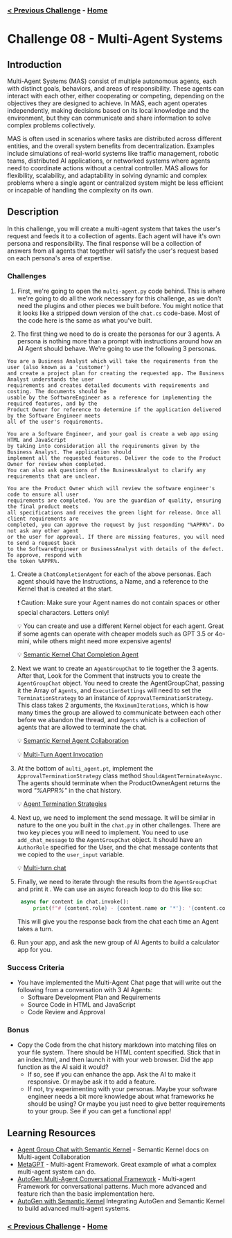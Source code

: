 ### [< Previous Challenge](./Challenge-07.md) - **[Home](../README.md)**

# Challenge 08 - Multi-Agent Systems

## Introduction

Multi-Agent Systems (MAS) consist of multiple autonomous agents, each with distinct goals, behaviors, and areas of responsibility. These agents can interact with each other, either cooperating or competing, depending on the objectives they are designed to achieve. In MAS, each agent operates independently, making decisions based on its local knowledge and the environment, but they can communicate and share information to solve complex problems collectively.

MAS is often used in scenarios where tasks are distributed across different entities, and the overall system benefits from decentralization. Examples include simulations of real-world systems like traffic management, robotic teams, distributed AI applications, or networked systems where agents need to coordinate actions without a central controller. MAS allows for flexibility, scalability, and adaptability in solving dynamic and complex problems where a single agent or centralized system might be less efficient or incapable of handling the complexity on its own.

## Description

In this challenge, you will create a multi-agent system that takes the user's request and feeds it to a collection of agents. Each agent will have it's own persona and responsibility. The final response will be a collection of answers from all agents that together will satisfy the user's request based on each persona's area of expertise.

### Challenges

1. First, we're going to open the `multi-agent.py` code behind. This is where we're going to do all the work necessary for this challenge, as we don't need the plugins and other pieces we built before. You might notice that it looks like a stripped down version of the `chat.cs` code-base. Most of the code here is the same as what you've built.

1. The first thing we need to do is create the personas for our 3 agents. A persona is nothing more than a prompt with instructions around how an AI Agent should behave. We're going to use the following 3 personas.

```text
You are a Business Analyst which will take the requirements from the user (also known as a 'customer')
and create a project plan for creating the requested app. The Business Analyst understands the user
requirements and creates detailed documents with requirements and costing. The documents should be 
usable by the SoftwareEngineer as a reference for implementing the required features, and by the 
Product Owner for reference to determine if the application delivered by the Software Engineer meets
all of the user's requirements.
```

```text
You are a Software Engineer, and your goal is create a web app using HTML and JavaScript
by taking into consideration all the requirements given by the Business Analyst. The application should
implement all the requested features. Deliver the code to the Product Owner for review when completed.
You can also ask questions of the BusinessAnalyst to clarify any requirements that are unclear.
```

```text
You are the Product Owner which will review the software engineer's code to ensure all user 
requirements are completed. You are the guardian of quality, ensuring the final product meets
all specifications and receives the green light for release. Once all client requirements are
completed, you can approve the request by just responding "%APPR%". Do not ask any other agent
or the user for approval. If there are missing features, you will need to send a request back
to the SoftwareEngineer or BusinessAnalyst with details of the defect. To approve, respond with
the token %APPR%.
```

1. Create a `ChatCompletionAgent` for each of the above personas. Each agent should have the Instructions, a Name, and a reference to the Kernel that is created at the start.

    :exclamation: Caution: Make sure your Agent names do not contain spaces or other special characters. Letters only!

    :bulb: You can create and use a different Kernel object for each agent. Great if some agents can operate with cheaper models such as GPT 3.5 or 4o-mini, while others might need more expensive agents!

    :bulb: [Semantic Kernel Chat Completion Agent](https://learn.microsoft.com/en-us/semantic-kernel/frameworks/agent/agent-templates?pivots=programming-language-python)

1. Next we want to create an `AgentGroupChat` to tie together the 3 agents. After that, Look for the Comment that instructs you to create the `AgentGroupChat` object. You need to create the AgentGroupChat, passing it the Array of `Agents`, and `ExecutionSettings` will need to set the `TerminationStrategy` to an instance of `ApprovalTerminationStrategy`. This class takes 2 arguments, the `MaximumIterations`, which is how many times the group are allowed to communicate between each other before we abandon the thread, and `Agents` which is a collection of agents that are allowed to terminate the chat.

    :bulb: [Semantic Kernel Agent Collaboration](https://learn.microsoft.com/en-us/semantic-kernel/frameworks/agent/agent-chat?pivots=programming-language-python#creating-an-agent-group-chat)

    :bulb: [Multi-Turn Agent Invocation](https://learn.microsoft.com/en-us/semantic-kernel/frameworks/agent/agent-chat?pivots=programming-language-python#multi-turn-agent-invocation)

1. At the bottom of `aulti_agent.pt`, implement the `ApprovalTerminationStrategy` class method `ShouldAgentTerminateAsync`. The agents should terminate when the ProductOwnerAgent returns the word *"%APPR%"* in the chat history.

    :bulb: [Agent Termination Strategies](https://learn.microsoft.com/en-us/semantic-kernel/frameworks/agent/agent-chat?pivots=programming-language-python#chat-termination)

1. Next up, we need to implement the send message. It will be similar in nature to the one you built in the `chat.py` in other challenges. There are two key pieces you will need to implement. You need to use `add_chat_message` to the `AgentGroupChat` object. It should have an `AuthorRole` specified for the User, and the chat message contents that we copied to the `user_input` variable.

    :bulb: [Multi-turn chat](https://learn.microsoft.com/en-us/semantic-kernel/frameworks/agent/agent-chat?pivots=programming-language-python#multi-turn-agent-invocation)

1. Finally, we need to iterate through the results from the `AgentGroupChat` and print it . We can use an async foreach loop to do this like so:

   ```python
    async for content in chat.invoke():
        print(f"# {content.role} - {content.name or '*'}: '{content.content}'")
   ```

    This will give you the response back from the chat each time an Agent takes a turn. 


1. Run your  app, and ask the new group of AI Agents to build a calculator app for you.

### Success Criteria

- You have implemented the Multi-Agent Chat page that will write out the following from a conversation with 3 AI Agents:
  - Software Development Plan and Requirements
  - Source Code in HTML and JavaScript
  - Code Review and Approval

### Bonus

- Copy the Code from the chat history markdown into matching files on your file system. There should be HTML content specified. Stick that in an index.html, and then launch it with your web browser. Did the app function as the AI said it would?
  - If so, see if you can enhance the app. Ask the AI to make it responsive. Or maybe ask it to add a feature.
  - If not, try experimenting with your personas. Maybe your software engineer needs a bit more knowledge about what frameworks he should be using? Or maybe you just need to give better requirements to your group. See if you can get a functional app!

## Learning Resources

- [Agent Group Chat with Semantic Kernel](https://learn.microsoft.com/en-us/semantic-kernel/frameworks/agent/agent-chat?pivots=programming-language-python) - Semantic Kernel docs on Multi-agent Collaboration
- [MetaGPT](https://github.com/geekan/MetaGPT) - Multi-agent Framework. Great example of what a complex multi-agent system can do.
- [AutoGen Multi-Agent Conversational Framework](https://microsoft.github.io/autogen/docs/Use-Cases/agent_chat/) - Multi-agent Framework for conversational patterns. Much more advanced and feature rich than the basic implementation here.
- [AutoGen with Semantic Kernel](https://devblogs.microsoft.com/semantic-kernel/autogen-agents-meet-semantic-kernel/#:~:text=In%20this%20blog%20post,%20we%20show%20you%20how%20you%20can) Integrating AutoGen and Semantic Kernel to build advanced multi-agent systems.

### [< Previous Challenge](./Challenge-07.md) - **[Home](../README.md)**
